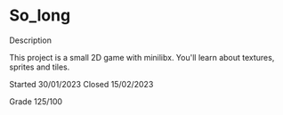 # So_long

Description

This project is a small 2D game with minilibx. You'll learn about textures, sprites and tiles.

Started 30/01/2023
Closed 15/02/2023

Grade 125/100
